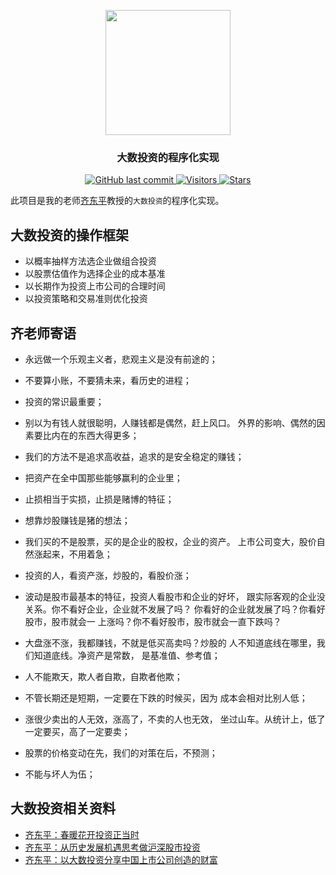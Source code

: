 <p align="center">
    <img width="200" src="https://github.com/szj2ys/critical_investing/raw/master/datasets/resources/logo.png"/>
</p>

<h3 align="center">
    <p>大数投资的程序化实现</p>
</h3>


<p align="center">
    <a href="https://github.com/szj2ys/critical_investing">
        <img src="https://img.shields.io/github/last-commit/szj2ys/critical_investing?color=blue" alt="GitHub last commit"/>
    </a>
    <a href="https://github.com/szj2ys/critical_investing">
        <img src="https://visitor-badge.glitch.me/badge?page_id=szj2ys.critical_investing" alt="Visitors"/>
    </a>
    <a href="https://github.com/szj2ys/critical_investing">
        <img src="https://img.shields.io/github/stars/szj2ys/critical_investing?style=social" alt="Stars"/>
    </a>
</p>

此项目是我的老师[齐东平](http://www.rmbs.ruc.edu.cn/show-77-575-1.html)教授的`大数投资`的程序化实现。

## 大数投资的操作框架
- 以概率抽样方法选企业做组合投资
- 以股票估值作为选择企业的成本基准
- 以长期作为投资上市公司的合理时间
- 以投资策略和交易准则优化投资

## 齐老师寄语
- 永远做一个乐观主义者，悲观主义是没有前途的；
- 不要算小账，不要猜未来，看历史的进程；
- 投资的常识最重要；
- 别以为有钱人就很聪明，人赚钱都是偶然，赶上风口。
  外界的影响、偶然的因素要比内在的东西大得更多；
- 我们的方法不是追求高收益，追求的是安全稳定的赚钱；
- 把资产在全中国那些能够赢利的企业里；
- 止损相当于实损，止损是赌博的特征；
- 想靠炒股赚钱是猪的想法；
- 我们买的不是股票，买的是企业的股权，企业的资产。
  上市公司变大，股价自然涨起来，不用着急；
- 投资的人，看资产涨，炒股的，看股价涨；
- 波动是股市最基本的特征，投资人看股市和企业的好坏，
  跟实际客观的企业没关系。你不看好企业，企业就不发展了吗？
  你看好的企业就发展了吗？你看好股市，股市就会一
  上涨吗？你不看好股市，股市就会一直下跌吗？
  
- 大盘涨不涨，我都赚钱，不就是低买高卖吗？炒股的
  人不知道底线在哪里，我们知道底线。净资产是常数，
  是基准值、参考值；
- 人不能欺天，欺人者自欺，自欺者他欺；
- 不管长期还是短期，一定要在下跌的时候买，因为
  成本会相对比别人低；
- 涨很少卖出的人无效，涨高了，不卖的人也无效，
  坐过山车。从统计上，低了一定要买，高了一定要卖；
- 股票的价格变动在先，我们的对策在后，不预测；
- 不能与坏人为伍；


## 大数投资相关资料
- [齐东平：春暖花开投资正当时](https://www.mbachina.com/html/rbs/202003/221411.html)
- [齐东平：从历史发展机遇思考做沪深股市投资](https://emba.rmbs.ruc.edu.cn/news_info.php?ID=2282)
- [齐东平：以大数投资分享中国上市公司创造的财富](http://www.rmbs.ruc.edu.cn/show-110-4142-1.html)

